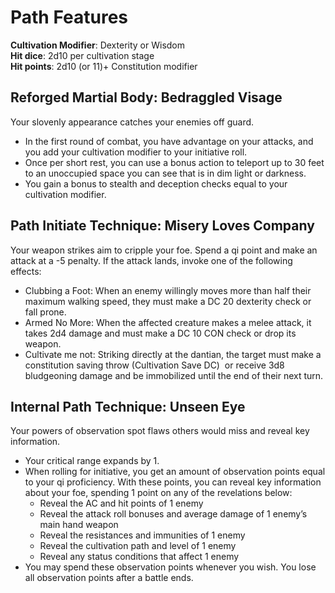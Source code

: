 # Path Features

**Cultivation Modifier**: Dexterity or Wisdom \
**Hit dice**: 2d10 per cultivation stage \
**Hit points**: 2d10 (or 11)+ Constitution modifier

## Reforged Martial Body: Bedraggled Visage

Your slovenly appearance catches your enemies off guard. 
- In the first round of combat, you have advantage on your attacks, and you add your cultivation modifier to your initiative roll. 
- Once per short rest, you can use a bonus action to teleport up to 30 feet to an unoccupied space you can see that is in dim light or darkness.
- You gain a bonus to stealth and deception checks equal to your cultivation modifier.

## Path Initiate Technique: Misery Loves Company
Your weapon strikes aim to cripple your foe. Spend a qi point and make an attack at a -5 penalty. If the attack lands, invoke one of the following effects:
- Clubbing a Foot: When an enemy willingly moves more than half their maximum walking speed, they must make a DC 20 dexterity check or fall prone. 
- Armed No More: When the affected creature makes a melee attack, it takes 2d4 damage and must make a DC 10 CON check or drop its weapon. 
- Cultivate me not: Striking directly at the dantian, the target must make a constitution saving throw (Cultivation Save DC)  or receive 3d8 bludgeoning damage and be immobilized until the end of their next turn.

## Internal Path Technique: Unseen Eye
Your powers of observation spot flaws others would miss and reveal key information. 
- Your critical range expands by 1.
- When rolling for initiative, you get an amount of observation points equal to your qi proficiency. With these points, you can reveal key information about your foe, spending 1 point on any of the revelations below:
	- Reveal the AC and hit points of 1 enemy
	- Reveal the attack roll bonuses and average damage of 1 enemy’s main hand weapon
	- Reveal the resistances and immunities of 1 enemy
	- Reveal the cultivation path and level of 1 enemy
	- Reveal any status conditions that affect 1 enemy
- You may spend these observation points whenever you wish. You lose all observation points after a battle ends.

